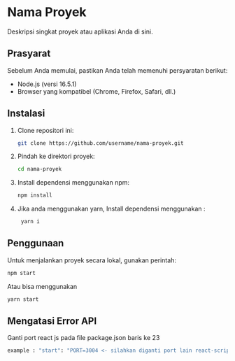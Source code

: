 # Nama Proyek

Deskripsi singkat proyek atau aplikasi Anda di sini.

## Prasyarat

Sebelum Anda memulai, pastikan Anda telah memenuhi persyaratan berikut:

- Node.js (versi 16.5.1)
- Browser yang kompatibel (Chrome, Firefox, Safari, dll.)

## Instalasi

1. Clone repositori ini:

   ```bash
   git clone https://github.com/username/nama-proyek.git
   ```

2. Pindah ke direktori proyek:

   ```bash
   cd nama-proyek
   ```

3. Install dependensi menggunakan npm:

   ```bash
   npm install
   ```

4. Jika anda menggunakan yarn, Install dependensi menggunakan :

   ```bash
    yarn i
   ```

## Penggunaan

Untuk menjalankan proyek secara lokal, gunakan perintah:

```bash
npm start
```

Atau bisa menggunakan

```bash
yarn start
```

## Mengatasi Error API

Ganti port react js pada file package.json baris ke 23

```bash
example : "start": "PORT=3004 <- silahkan diganti port lain react-scripts start",
```
